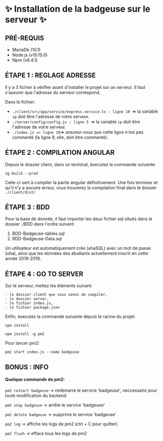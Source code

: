 # :sparkles: Installation de la badgeuse sur le serveur  :sparkles: #
 
   
## PRÉ-REQUIS ##

* MariaDb (10.1)
* Node.js (v10.15.0)
* Npm (v6.4.1)

## ÉTAPE 1 : REGLAGE ADRESSE ##
  
  Il y a 3 fichier à vérifier avant d'installer le projet sur un serveur. Il faut s'assurer que l'adresse du serveur correspond.
  
  Dans le fichier: 
  
   - `./client/src/app/service/express.service.ts : ligne 10 `=> la variable `ip` doit être l'adresse de votre serveur.
   - `./server/config/config.js : ligne 5 `=> la variable `ip` doit être l'adresse de votre serveur.
   - `./index.js => ligne 10`=> assurez-vous que cette ligne n'est pas commenté (la ligne 9, elle, doit être commenté).
  
## ÉTAPE 2 : COMPILATION ANGULAR ##
  
  Depuis le dossier client, dans un terminal, éxecutez la commande suivante:
  
  `ng build --prod`
  
  Celle-ci sert à compiler la partie angular définitivement. Une fois terminer et qu'il n'y a aucune erreur, vous trouverez la compilation final dans le dossier `./client/dist/`
  
  
## ÉTAPE 3 : BDD ##

   Pour la base de donnée, il faut importer les deux fichier sql situés dans le dossier ./BDD dans l'ordre suivant:
   
   1. BDD-Badgeuse-tables.sql
   2. BDD-Badgeuse-Data.sql
   
   Un utilisateur est automatiquement crée (uhaSQL) avec un mot de passe (uha), ainsi que les données des étudiants actuellement inscrit en cette année 2018-2019.


## ÉTAPE 4 : GO TO SERVER ##
  
  Sur le serveur, mettez les éléments suivant:
  
    - le dossier client que vous venez de compiler,
    - le dossier server,
    - le fichier index.js,
    - le fichier package.json
    
  Enfin, éxecutez la commande suivante depuis la racine du projet:
  
  `npm install` 
  
  `npm install -g pm2`
  
  Pour lancer pm2:
  
  `pm2 start index.js --name badgeuse`
  
  
## BONUS : INFO ##

   #### Quelque commande de pm2: ####
   
   `pm2 restart badgeuse` -> redémarre le service 'badgeuse', neccessaire pour toute modification du backend
   
   `pm2 stop badgeuse` -> arrête le service 'badgeuse'
   
   `pm2 delete badgeuse` -> supprime le service 'badgeuse'
   
   `pm2 log` -> affiche les logs de pm2 (ctrl + C pour quitter)
   
   `pm2 flush` -> efface tous les logs de pm2